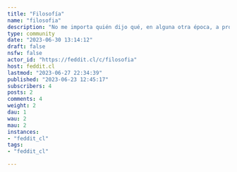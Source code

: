 ```yaml
---
title: "Filosofía" 
name: "filosofia"
description: "No me importa quién dijo qué, en alguna otra época, a propósito de algún asunto que no conozco o que no me interesa. Esto no se trata de recorrer la historia de la filosofía desde la antigüedad hasta nuestros dias, como si se tratara de un paseo de domingo.Se trata de ti, aquí y ahora, **pensando con claridad y pertinencia** -por tu propia cuenta-, en tus propias palabras, sobre el extraño mundo que te rodea.Por qué? Porque cuando no piensas por ti mismo, alguien esta pensando en tu lugar. Y porque **tienes el derecho de expresar libremente tus ideas** donde y cuando quieras.https://www.bcn.cl/portal/leyfacil/recurso/libertad-de-expresion----"
type: community
date: "2023-06-30 13:14:12"
draft: false
nsfw: false
actor_id: "https://feddit.cl/c/filosofia"
host: feddit.cl
lastmod: "2023-06-27 22:34:39"
published: "2023-06-23 12:45:17"
subscribers: 4
posts: 2
comments: 4
weight: 2
dau: 1
wau: 2
mau: 2
instances:
- "feddit_cl"
tags: 
- "feddit_cl"

---
```

